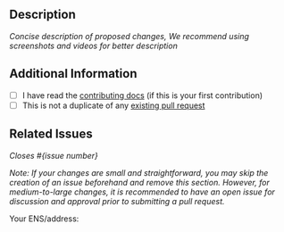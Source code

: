 ## Description

_Concise description of proposed changes, We recommend using screenshots and videos for better description_

## Additional Information

- [ ] I have read the [contributing docs](../CONTRIBUTING.md) (if this is your first contribution)
- [ ] This is not a duplicate of any [existing pull request](https://github.com/K9-Finance-DAO/k9-hackathon-codespace-template/pulls)

## Related Issues

_Closes #{issue number}_

_Note: If your changes are small and straightforward, you may skip the creation of an issue beforehand and remove this section. However, for medium-to-large changes, it is recommended to have an open issue for discussion and approval prior to submitting a pull request._

Your ENS/address:

